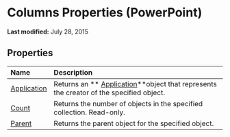 
# Columns Properties (PowerPoint)

 **Last modified:** July 28, 2015


## Properties



|**Name**|**Description**|
|:-----|:-----|
| [Application](94f1daa0-5f9c-3b4f-e947-ab6546e9447d.md)|Returns an  ** [Application](978c2b99-4271-b953-4283-73b5f3d96f41.md)**object that represents the creator of the specified object.|
| [Count](d23ac7d2-080f-9981-b502-16ba11d811e6.md)|Returns the number of objects in the specified collection. Read-only.|
| [Parent](997abbd6-9a36-e80d-d1d8-543c182ca51a.md)|Returns the parent object for the specified object.|
